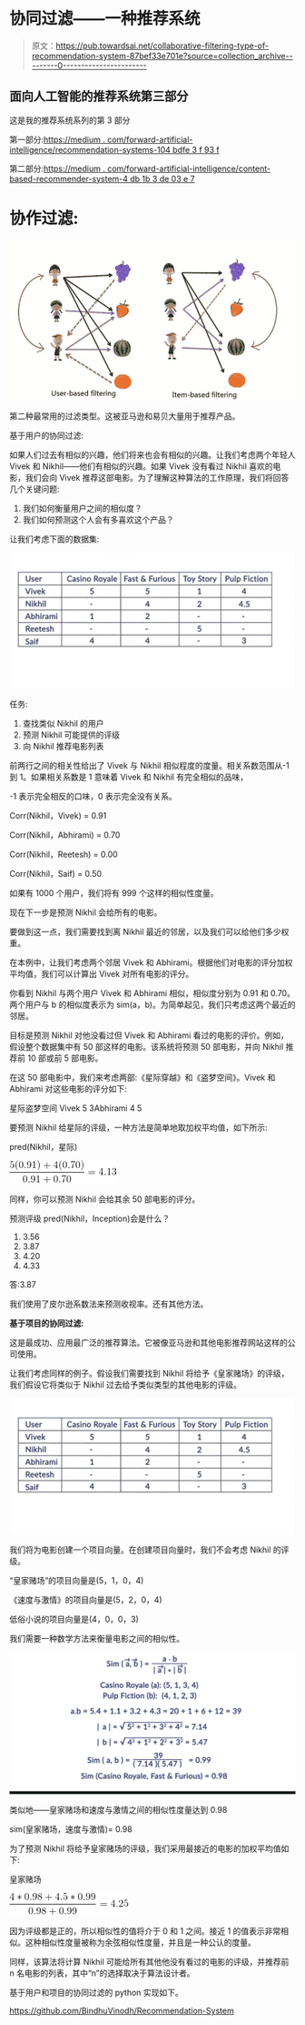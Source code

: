 # 协同过滤——一种推荐系统

> 原文：<https://pub.towardsai.net/collaborative-filtering-type-of-recommendation-system-87bef33e701e?source=collection_archive---------0----------------------->

## 面向人工智能的推荐系统第三部分

这是我的推荐系统系列的第 3 部分

第一部分:[https://medium . com/forward-artificial-intelligence/recommendation-systems-104 bdfe 3 f 93 f](https://medium.com/towards-artificial-intelligence/recommendation-systems-104bdfe3f93f)

第二部分:[https://medium . com/forward-artificial-intelligence/content-based-recommender-system-4 db 1b 3 de 03 e 7](https://medium.com/towards-artificial-intelligence/content-based-recommender-system-4db1b3de03e7)

# 协作过滤:

![](img/3b769953f94e5477c9ce7b5ce074e63f.png)

第二种最常用的过滤类型。这被亚马逊和易贝大量用于推荐产品。

基于用户的协同过滤:

如果人们过去有相似的兴趣，他们将来也会有相似的兴趣。让我们考虑两个年轻人 Vivek 和 Nikhil——他们有相似的兴趣。如果 Vivek 没有看过 Nikhil 喜欢的电影，我们会向 Vivek 推荐这部电影。为了理解这种算法的工作原理，我们将回答几个关键问题:

1.  我们如何衡量用户之间的相似度？
2.  我们如何预测这个人会有多喜欢这个产品？

让我们考虑下面的数据集:

![](img/455adfd263626718a305412f6454f901.png)

任务:

1.  查找类似 Nikhil 的用户
2.  预测 Nikhil 可能提供的评级
3.  向 Nikhil 推荐电影列表

前两行之间的相关性给出了 Vivek 与 Nikhil 相似程度的度量。相关系数范围从-1 到 1。如果相关系数是 1 意味着 Vivek 和 Nikhil 有完全相似的品味，

-1 表示完全相反的口味，0 表示完全没有关系。

Corr(Nikhil，Vivek) = 0.91

Corr(Nikhil，Abhirami) = 0.70

Corr(Nikhil，Reetesh) = 0.00

Corr(Nikhil，Saif) = 0.50

如果有 1000 个用户，我们将有 999 个这样的相似性度量。

现在下一步是预测 Nikhil 会给所有的电影。

要做到这一点，我们需要找到离 Nikhil 最近的邻居，以及我们可以给他们多少权重。

在本例中，让我们考虑两个邻居 Vivek 和 Abhirami。根据他们对电影的评分加权平均值，我们可以计算出 Vivek 对所有电影的评分。

你看到 Nikhil 与两个用户 Vivek 和 Abhirami 相似，相似度分别为 0.91 和 0.70。两个用户与 b 的相似度表示为 sim(a，b)。为简单起见，我们只考虑这两个最近的邻居。

目标是预测 Nikhil 对他没看过但 Vivek 和 Abhirami 看过的电影的评价。例如，假设整个数据集中有 50 部这样的电影。该系统将预测 50 部电影，并向 Nikhil 推荐前 10 部或前 5 部电影。

在这 50 部电影中，我们来考虑两部:《星际穿越》和《盗梦空间》。Vivek 和 Abhirami 对这些电影的评分如下:

星际盗梦空间 Vivek 5 3Abhirami 4 5

要预测 Nikhil 给星际的评级，一种方法是简单地取加权平均值，如下所示:

pred(Nikhil，星际)

![](img/7d6799956384fa594ffae88efe90c73b.png)

同样，你可以预测 Nikhil 会给其余 50 部电影的评分。

预测评级 pred(Nikhil，Inception)会是什么？

1.  3.56
2.  3.87
3.  4.20
4.  4.33

答:3.87

我们使用了皮尔逊系数法来预测收视率。还有其他方法。

**基于项目的协同过滤:**

这是最成功、应用最广泛的推荐算法。它被像亚马逊和其他电影推荐网站这样的公司使用。

让我们考虑同样的例子。假设我们需要找到 Nikhil 将给予《皇家赌场》的评级，我们假设它将类似于 Nikhil 过去给予类似类型的其他电影的评级。

![](img/455adfd263626718a305412f6454f901.png)

我们将为电影创建一个项目向量。在创建项目向量时，我们不会考虑 Nikhil 的评级。

“皇家赌场”的项目向量是(5，1，0，4)

《速度与激情》的项目向量是(5，2，0，4)

低俗小说的项目向量是(4，0，0，3)

我们需要一种数学方法来衡量电影之间的相似性。

![](img/53f5580791fbf99fda83f70bbac4dc32.png)

类似地——皇家赌场和速度与激情之间的相似性度量达到 0.98

sim(皇家赌场，速度与激情)= 0.98

为了预测 Nikhil 将给予皇家赌场的评级，我们采用最接近的电影的加权平均值如下:

皇家赌场

![](img/8402726583ce5e3fb57069a00ea7907b.png)

因为评级都是正的，所以相似性的值将介于 0 和 1 之间。接近 1 的值表示非常相似。这种相似性度量被称为余弦相似性度量，并且是一种公认的度量。

同样，该算法将计算 Nikhil 可能给所有其他他没有看过的电影的评级，并推荐前 n 名电影的列表，其中“n”的选择取决于算法设计者。

基于用户和项目的协同过滤的 python 实现如下。

https://github.com/BindhuVinodh/Recommendation-System